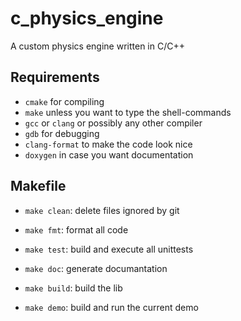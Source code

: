 # c_physics_engine

A custom physics engine written in C/C++

## Requirements

- `cmake` for compiling
- `make` unless you want to type the shell-commands
- `gcc` or `clang` or possibly any other compiler
- `gdb` for debugging
- `clang-format` to make the code look nice
- `doxygen` in case you want documentation

## Makefile

- `make clean`: delete files ignored by git
- `make fmt`: format all code
- `make test`: build and execute all unittests

- `make doc`: generate documantation
- `make build`: build the lib
- `make demo`: build and run the current demo
